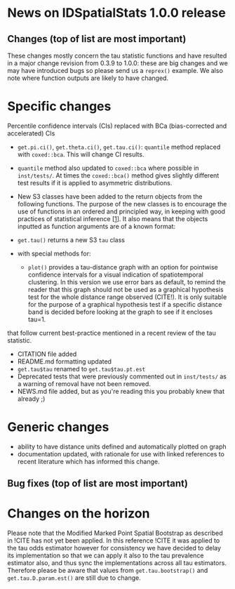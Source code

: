 # News on IDSpatialStats 1.0.0 release

## Changes (top of list are most important)
These changes mostly concern the tau statistic functions and have resulted in a major change revision from 0.3.9 to 1.0.0: these are big changes and we may have introduced bugs so please send us a `reprex()` example. We also note where function outputs are likely to have changed. 

# Specific changes
Percentile confidence intervals (CIs) replaced with BCa (bias-corrected and accelerated) CIs
* `get.pi.ci()`, `get.theta.ci()`, `get.tau.ci()`: `quantile` method replaced with `coxed::bca`. This will change CI results.
  
* `quantile` method also updated to `coxed::bca` where possible in `inst/tests/`. At times the `coxed::bca()` method gives slightly different test results if it is applied to asymmetric distributions.
  
* New S3 classes have been added to the return objects from the following functions. The purpose of the new classes is to encourage the use of functions in an ordered and principled way, in keeping with good practices of statistical inference [[1](https://doi.org/10.1016/j.spasta.2020.100438 "Developments in statistical inference when assessing spatiotemporal disease clustering with the tau statistic")]. It also means that the objects inputted as function arguments are of a known format:




  


  
* `get.tau()` returns a new S3 `tau` class

* with special methods for:
  * `plot()` provides a tau-distance graph with an option for pointwise confidence intervals for 
  a visual indication of spatiotemporal clustering. In this version we use error bars as default, to
  remind the reader that this graph should not be used as a graphical hypothesis test for the whole 
  distance range observed (CITE!). It is only suitable for the purpose of a graphical hypothesis
  test if a specific distance band is decided before looking at the graph to see if it encloses
  tau=1. 
  
that follow current best-practice mentioned in a recent review of the tau statistic.
* CITATION file added
* README.md formatting updated
* `get.tau$tau` renamed to `get.tau$tau.pt.est`
* Deprecated tests that were previously commented out in `inst/tests/` as a warning of removal
  have not been removed.
* NEWS.md file added, but as you're reading this you probably knew that already ;)

# Generic changes
* ability to have distance units defined and automatically plotted on graph
* documentation updated, with rationale for use with linked references to recent literature which has
informed this change.

## Bug fixes (top of list are most important)

# Changes on the horizon
Please note that the Modified Marked Point Spatial Bootstrap as described in !CITE has not yet been
applied. In this reference !CITE it was applied to the tau odds estimator however for consistency 
we have decided to delay its implementation so that we can apply it also to the tau prevalence
estimator also, and thus sync the implementations across all tau estimators. Therefore please be 
aware that values from `get.tau.bootstrap()` and `get.tau.D.param.est()` are still due to change.